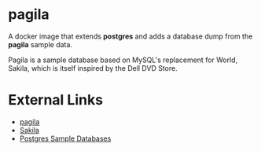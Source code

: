 # pagila

A docker image that extends **postgres** and adds a database dump from the **pagila** sample data.

Pagila is a sample database based on MySQL's replacement for World, Sakila, which is itself inspired by the Dell DVD Store.

# External Links

- [pagila](http://pgfoundry.org/frs/?group_id=1000150&release_id=998#pagila-pagila-title-content)
- [Sakila](https://dev.mysql.com/doc/sakila/en/)
- [Postgres Sample Databases](https://wiki.postgresql.org/wiki/Sample_Databases)
